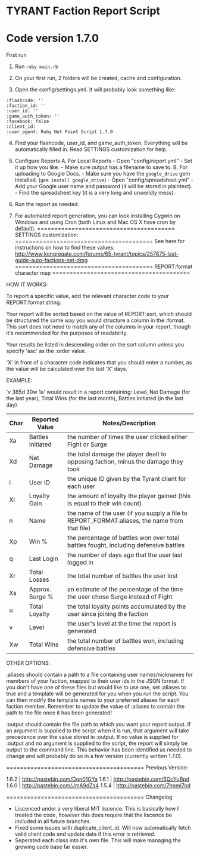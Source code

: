 TYRANT Faction Report Script
========================================
Code version 1.7.0
========================================
First run

1. Run ```ruby main.rb```

2. On your first run, 2 folders will be created, cache and configuration.

3. Open the config/settings.yml. It will probably look something like:
```---
:flashcode: ''
:faction_id: ''
:user_id: ''
:game_auth_token: ''
:facebook: false
:client_id:
:user_agent: Ruby Net Point Script 1.7.0
```

4. Find your flashcode, user_id, and game_auth_token.  Everything will be automatically filled in.  Read SETTINGS customization for help.

5. Configure Reports
	A. For Local Reports
		- Open "config/report.yml"
		- Set it up how you like.
		- Make sure output has a filename to save to.
	B. For uploading to Google Docs.
		- Make sure you have the ```google_drive``` gem installed. (```gem install google_drive```)
		- Open "config/spreadsheet.yml"
		- Add your Google user name and password (it will be stored in plaintext).
		- Find the spreadsheet key (it is a very long and unweildly mess).

6. Run the report as needed.

7. For automated report generation, you can look installing Cygwin on Windows and using Cron (both Linux and Mac OS X have cron by default).
========================================
SETTINGS customization:
========================================
See here for instructions on how to find these values:
http://www.kongregate.com/forums/65-tyrant/topics/257875-last-guide-auto-factions-net-dmg
========================================
REPORT:format character map
========================================

HOW IT WORKS:

To report a specific value, add the relevant character code to your REPORT:format string.

Your report will be sorted based on the value of REPORT:sort, which should be structured the same
way you would structure a column in the :format. This sort does not need to match any of the columns in your
report, though it's recommended for the purposes of readability.

Your results be listed in descending order on the sort column unless you specify 'asc' as the :order value.

'X' in front of a character code indicates that you should enter a number, as the value will be
calculated over the last 'X' days.

EXAMPLE:

'v 365d 30w 1a' would result in a report containing:
Level, Net Damage (for the last year), Total Wins (for the last month), Battles Initiated (in the last day)


Char | Reported Value    | Notes/Description
-----|-------------------|-------------------------------------------------------------------------------------
  Xa | Battles Initiated | the number of times the user clicked either Fight or Surge
  Xd | Net Damage        | the total damage the player dealt to opposing faction, minus the damage they took
   i | User ID           | the unique ID given by the Tyrant client for each user
  Xl | Loyalty Gain      | the amount of loyalty the player gained (this is equal to their win count)
   n | Name              | the name of the user (if you supply a file to REPORT_FORMAT:aliases, the name from that file)
  Xp | Win %             | the percentage of battles won over total battles fought, including defensive battles
   q | Last Login        | the number of days ago that the user last logged in
  Xr | Total Losses      | the total number of battles the user lost
  Xs | Approx. Surge %   | an estimate of the percentage of the time the user chose Surge instead of Fight
   u | Total Loyalty     | the total loyalty points accumulated by the user since joining the faction
   v | Level             | the user's level at the time the report is generated
  Xw | Total Wins        | the total number of battles won, including defensive battles


OTHER OPTIONS:

:aliases should contain a path to a file containing user names/nicknames for members of your faction, mapped
to their user ids in the JSON format. If you don't have one of these files but would like to use one, set
:aliases to true and a template will be generated for you when you run the script. You can then
modify the template names to your preferred aliases for each faction member. Remember to update the value
of :aliases to contain the path to the file once it has been generated!

:output should contain the file path to which you want your report output. If an argument is supplied to the script
when it is run, that argument will take precedence over the value stored in :output. If no value is supplied for
:output and no argument is supplied to the script, the report will simply be output to the command line.  This behavior
has been identified as needed to change and will probably do so in a few version (currently written 1.7.0).

========================================
Previous Version: 

1.6.2  |   http://pastebin.com/Dqn01GYa
1.6.1  |   http://pastebin.com/5QcYuBpd
1.6.0  |   http://pastebin.com/JmA9dZs4
1.5.4  |   http://pastebin.com/7hpmi7nd

========================================
Changelog

* Liscenced under a very liberal MIT liscence.  This is basically how I treated the code, however this does require that the liscence be included in all future branches.
* Fixed some issues with duplicate_client_id. Will now automatically fetch valid client code and update data if this error is retrieved.
* Seperated each class into it's own file.  This will make managing the growing code base far easier.

